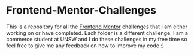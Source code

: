 # Frontend-Mentor-Challenges

This is a repository for all the [Frontend Mentor](https://www.frontendmentor.io/) challenges that I am either working on or have completed.
Each folder is a different challenge. 
I am a commerce student at UNSW and I do these challenges in my free time so feel free to give me any feedback on how to improve my code :)
